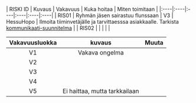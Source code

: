 | RISKI ID |	Kuvaus | Vakavuus | Kuka hoitaa | Miten toimitaan |
|:----|:----|:----|:----|:----|:----|
| RIS01 | Ryhmän jäsen sairastuu flunssaan |  V3 |  HessuHopo | Ilmoita tiiminvetäjälle ja tarvittaesssa asiakkaalle. Tarkista [kommunikaati-suunnitelma]() |
| RIS02 | | | | |


| Vakavuusluokka | kuvaus | Muuta |
|:----:|:----:|:----:|
| V1 | Vakava ongelma | | 
| V2 | | | 
| V3 | | | 
| V4 | | | 
| V5 | Ei haittaa, mutta tarkkailaan | | 
